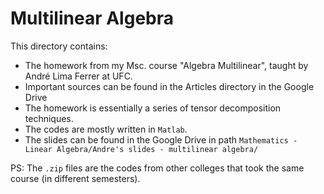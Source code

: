 # Multilinear Algebra

This directory contains:
- The homework from my Msc. course "Algebra Multilinear", taught by André Lima Ferrer at UFC.
- Important sources can be found in the Articles directory in the Google Drive
- The homework is essentially a series of tensor decomposition techniques.
- The codes are mostly written in `Matlab`.
- The slides can be found in the Google Drive in path `Mathematics - Linear Algebra/Andre's slides - multilinear algebra/`

PS: The `.zip` files are the codes from other colleges that took the same course (in different semesters).